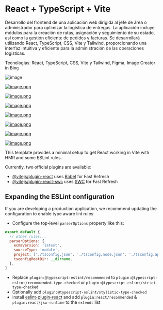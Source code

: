 # React + TypeScript + Vite

Desarrollo del frontend de una aplicación web dirigida al jefe de área o administrador para optimizar la logística de entregas. La aplicación incluye módulos para la creación de rutas, asignación y seguimiento de su estado, así como la gestión eficiente de pedidos y facturas. Se desarrollará utilizando React, TypeScript, CSS, Vite y Tailwind, proporcionando una interfaz intuitiva y eficiente para la administración de las operaciones logísticas.

Tecnologias: React, TypeScript, CSS, Vite y Tailwind, Figma, Image Creator in Bing


![image](https://github.com/user-attachments/assets/475fb27b-10ae-4216-95e5-bb9b5961cdd5)

[![image.png](https://i.postimg.cc/MHng2Hmv/image.png)](https://postimg.cc/n9t3qH5J)

[![image.png](https://i.postimg.cc/WbYVrWZv/image.png)](https://postimg.cc/PPD0nMK3)

[![image.png](https://i.postimg.cc/YC6ZwJYf/image.png)](https://postimg.cc/QFM0QY6H)

[![image.png](https://i.postimg.cc/FKhqFDxt/image.png)](https://postimg.cc/xXFgtG7g)

[![image.png](https://i.postimg.cc/pT61ZxMx/image.png)](https://postimg.cc/7GSVHFLQ)

[![image.png](https://i.postimg.cc/c1Vd1GgV/image.png)](https://postimg.cc/9zt61SBp)

[![image.png](https://i.postimg.cc/kXv1DWYW/image.png)](https://postimg.cc/cr6MbtSJ)

This template provides a minimal setup to get React working in Vite with HMR and some ESLint rules.

Currently, two official plugins are available:

- [@vitejs/plugin-react](https://github.com/vitejs/vite-plugin-react/blob/main/packages/plugin-react/README.md) uses [Babel](https://babeljs.io/) for Fast Refresh
- [@vitejs/plugin-react-swc](https://github.com/vitejs/vite-plugin-react-swc) uses [SWC](https://swc.rs/) for Fast Refresh

## Expanding the ESLint configuration

If you are developing a production application, we recommend updating the configuration to enable type aware lint rules:

- Configure the top-level `parserOptions` property like this:

```js
export default {
  // other rules...
  parserOptions: {
    ecmaVersion: 'latest',
    sourceType: 'module',
    project: ['./tsconfig.json', './tsconfig.node.json', './tsconfig.app.json'],
    tsconfigRootDir: __dirname,
  },
}
```

- Replace `plugin:@typescript-eslint/recommended` to `plugin:@typescript-eslint/recommended-type-checked` or `plugin:@typescript-eslint/strict-type-checked`
- Optionally add `plugin:@typescript-eslint/stylistic-type-checked`
- Install [eslint-plugin-react](https://github.com/jsx-eslint/eslint-plugin-react) and add `plugin:react/recommended` & `plugin:react/jsx-runtime` to the `extends` list
